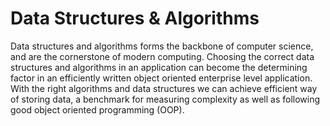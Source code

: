 # Data Structures & Algorithms

Data structures and algorithms forms the backbone of computer science, and are the cornerstone of modern computing. Choosing the correct data structures and algorithms in an application can become the determining factor in an efficiently written object oriented enterprise level application. With the right algorithms and data structures we can achieve efficient way of storing data, a benchmark for measuring complexity as well as following good object oriented programming (OOP).


